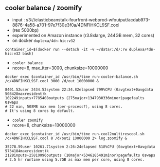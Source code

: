 ## cooler balance / zoomify

* input : s3://elasticbeanstalk-fourfront-webprod-wfoutput/acdab973-8876-4a58-a701-97e7f30e3f0a/4DNFIHKCL9SF.cool 
* (res 5000bp)
* experimented on Amazon instance (r3.8xlarge, 244GB mem, 32 cores)
* on docker `duplexa/4dn-hic:v32`

```
container_id=$(docker run --detach -it -v ~/data/:/d/:rw duplexa/4dn-hic:v32 bash)
```

* `cooler balance`
* ncore=8, max_iter=3000, chunksize=10000000
```
docker exec $container_id /usr/bin/time run-cooler-balance.sh /d/4DNFIHKCL9SF.cool 3000 /d/out 10000000 &
```
```
8401.52user 2434.53system 22:34.82elapsed 799%CPU (0avgtext+0avgdata 508428maxresident)k
102249inputs+7785408outputs (275major+1347930336minor)pagefaults 0swaps
# 22 min, 508MB max mem (per-process?), using 8 cores.
# It's using 8 cores by default.
```

* `cooler zoomify`
* ncore=8, chunksize=10000000
```
docker exec $container_id /usr/bin/time run-cool2multirescool.sh /d/4DNFIHKCL9SF.cool 8 /d/out2 10000000 2> log.zoomify &
```
```
35278.59user 10261.71system 2:26:24elapsed 518%CPU (0avgtext+0avgdata 5734184maxresident)k
2128inputs+25810096outputs (10major+5346185491minor)pagefaults 0swaps
# 2.5 hr runtime using 5.7GB as max mem per core, using 8 cores.
```


